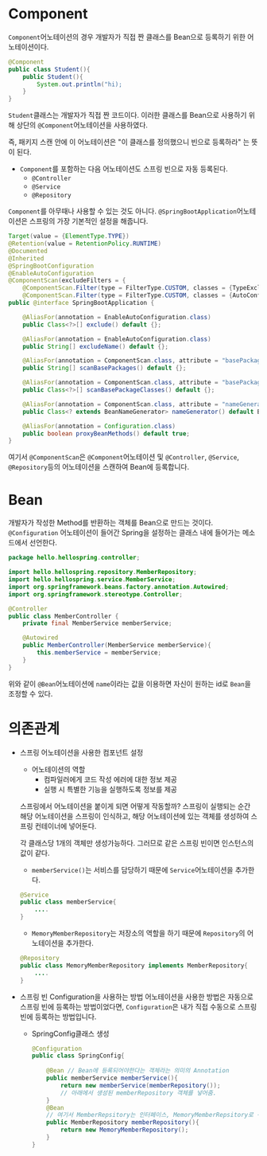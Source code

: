 # Component
`Component`어노테이션의 경우 개발자가 직접 짠 클래스를 Bean으로 등록하기 위한 어노테이션이다.
```java
@Component
public class Student(){
    public Student(){
        System.out.println("hi);
    }
}
```
`Student`클래스는 개발자가 직접 짠 코드이다. 이러한 클래스를 Bean으로 사용하기 위해 상단의 `@Component`어노테이션을 사용하였다.

즉, 패키지 스캔 안에 이 어노테이션은 "이 클래스를 정의했으니 빈으로 등록하라" 는 뜻이 된다.

+ `Component`를 포함하는 다음 어노테이션도 스프링 빈으로 자동 등록된다.
    + `@Controller`
    + `@Service`
    + `@Repository`


`Component`를 아무때나 사용할 수 있는 것도 아니다.
`@SpringBootApplication`어노테이션은 스프링의 가장 기본적인 설정을 해줍니다.
```java
Target(value = {ElementType.TYPE})
@Retention(value = RetentionPolicy.RUNTIME)
@Documented
@Inherited
@SpringBootConfiguration
@EnableAutoConfiguration
@ComponentScan(excludeFilters = {
    @ComponentScan.Filter(type = FilterType.CUSTOM, classes = {TypeExcludeFilter.class}),
    @ComponentScan.Filter(type = FilterType.CUSTOM, classes = {AutoConfigurationExcludeFilter.class})})
public @interface SpringBootApplication {

    @AliasFor(annotation = EnableAutoConfiguration.class)
    public Class<?>[] exclude() default {};

    @AliasFor(annotation = EnableAutoConfiguration.class)
    public String[] excludeName() default {};

    @AliasFor(annotation = ComponentScan.class, attribute = "basePackages")
    public String[] scanBasePackages() default {};

    @AliasFor(annotation = ComponentScan.class, attribute = "basePackageClasses")
    public Class<?>[] scanBasePackageClasses() default {};

    @AliasFor(annotation = ComponentScan.class, attribute = "nameGenerator")
    public Class<? extends BeanNameGenerator> nameGenerator() default BeanNameGenerator.class;

    @AliasFor(annotation = Configuration.class)
    public boolean proxyBeanMethods() default true;
}
```
여기서 `@ComponentScan`은 `@Component`어노테이션 및 `@Controller`, `@Service`, `@Repository`등의 어노테이션을 스캔하여 Bean에 등록합니다.

# Bean
개발자가 작성한 Method를 반환하는 객체를 Bean으로 만드는 것이다.
`@Configuration` 어노테이션이 들어간 Spring을 설정하는 클래스 내에 들어가는 메소드에서 선언한다.
```java
package hello.hellospring.controller;

import hello.hellospring.repository.MemberRepository;
import hello.hellospring.service.MemberService;
import org.springframework.beans.factory.annotation.Autowired;
import org.springframework.stereotype.Controller;

@Controller
public class MemberController {
    private final MemberService memberService;

    @Autowired
    public MemberController(MemberService memberService){
        this.memberService = memberService;
    }
}

```
위와 같이 `@Bean`어노테이션에 `name`이라는 값을 이용하면 자신이 원하는 id로 `Bean`을 조정할 수 있다.

# 의존관계
+ 스프링 어노테이션을 사용한 컴포넌트 설정
    + 어노테이션의 역할
        + 컴파일러에게 코드 작성 에러에 대한 정보 제공
        + 실행 시 특별한 기능을 실행하도록 정보를 제공

    스프링에서 어노테이션을 붙이게 되면 어떻게 작동할까?
    스프링이 실행되는 순간 해당 어노테이션을 스프링이 인식하고, 해당 어노테이션에 있는 객체를 생성하여 스프링 컨테이너에 넣어둔다.

    각 클래스당 1개의 객체만 생성가능하다. 그러므로 같은 스프링 빈이면 인스턴스의 값이 같다.


    + `memberService()`는 서비스를 담당하기 때문에 `Service`어노테이션을 추가한다.
    ```java
    @Service
    public class memberService{
        ....
    } 
    ```

    + `MemoryMemberRepository`는 저장소의 역할을 하기 때문에
    `Repository`의 어노테이션을 추가한다.
    ```java
    @Repository
    public class MemoryMemberRepository implements MemberRepository{
        ....
    }
    ```
+ 스프링 빈 Configuration을 사용하는 방법
    어노테이션을 사용한 방법은 자동으로 스프링 빈에 등록하는 방법이었다면, `Configuration`은 내가 직접 수동으로 스프링빈에 등록하는 방법입니다.

    + SpringConfig클래스 생성
        ```java
        @Configuration
        public class SpringConfig{
            
            @Bean // Bean에 등록되어야한다는 객체라는 의미의 Annotation
            public memberService memberService(){
                return new memberService(memberRepository());
                // 아래에서 생성된 memberRepository 객체를 넣어줌. 
            }
            @Bean
            // 여기서 MemberRepsitory는 인터페이스, MemoryMemberRepsitory로 구현하기 위해서 객체로 가져옴
            public MemberRepository memberRepository(){
                return new MemoryMemberRepository();
            }
        }
        ```